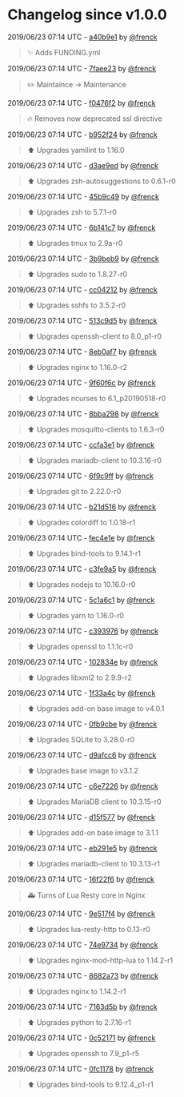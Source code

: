 # Changelog since v1.0.0

2019/06/23 07:14 UTC - [a40b9e1](https://github.com/hassio-addons/addon-ide/commit/a40b9e1c0593d7d7ac33df0a84abbf836f300540) by [@frenck](https://github.com/frenck)
> :sparkles: Adds FUNDING.yml 

2019/06/23 07:14 UTC - [7faee23](https://github.com/hassio-addons/addon-ide/commit/7faee23953b631f4496137e33020e443836cd468) by [@frenck](https://github.com/frenck)
> :pencil2: Maintaince -> Maintenance 

2019/06/23 07:14 UTC - [f0476f2](https://github.com/hassio-addons/addon-ide/commit/f0476f2e01bac0ef98c479702ea90c329ca05eb6) by [@frenck](https://github.com/frenck)
> :fire: Removes now deprecated ssl directive 

2019/06/23 07:14 UTC - [b952f24](https://github.com/hassio-addons/addon-ide/commit/b952f2430cbbb53f8a28ef7233c1b5f02888a5f4) by [@frenck](https://github.com/frenck)
> :arrow_up: Upgrades yamllint to 1.16.0 

2019/06/23 07:14 UTC - [d3ae9ed](https://github.com/hassio-addons/addon-ide/commit/d3ae9ed34a809e361961f6aec62081c19a9aa442) by [@frenck](https://github.com/frenck)
> :arrow_up: Upgrades zsh-autosuggestions to 0.6.1-r0 

2019/06/23 07:14 UTC - [45b9c49](https://github.com/hassio-addons/addon-ide/commit/45b9c49e051949982d7ce48246b64dfc86006611) by [@frenck](https://github.com/frenck)
> :arrow_up: Upgrades zsh to 5.7.1-r0 

2019/06/23 07:14 UTC - [6b141c7](https://github.com/hassio-addons/addon-ide/commit/6b141c76eb722b8749f2d8d35ec6e8eb5004e97d) by [@frenck](https://github.com/frenck)
> :arrow_up: Upgrades tmux to 2.9a-r0 

2019/06/23 07:14 UTC - [3b9beb9](https://github.com/hassio-addons/addon-ide/commit/3b9beb982dc52a79f2d652e3161eb2902c088abc) by [@frenck](https://github.com/frenck)
> :arrow_up: Upgrades sudo to 1.8.27-r0 

2019/06/23 07:14 UTC - [cc04212](https://github.com/hassio-addons/addon-ide/commit/cc04212f61cbed1b16d5187a2ec84c953aa3f62d) by [@frenck](https://github.com/frenck)
> :arrow_up: Upgrades sshfs to 3.5.2-r0 

2019/06/23 07:14 UTC - [513c9d5](https://github.com/hassio-addons/addon-ide/commit/513c9d5e2de576f687346a1c00c05e040971a094) by [@frenck](https://github.com/frenck)
> :arrow_up: Upgrades openssh-client to 8.0_p1-r0 

2019/06/23 07:14 UTC - [8eb0af7](https://github.com/hassio-addons/addon-ide/commit/8eb0af78d0b4e545b0adc9b4a23fdb5f0f2befe3) by [@frenck](https://github.com/frenck)
> :arrow_up: Upgrades nginx to 1.16.0-r2 

2019/06/23 07:14 UTC - [9f60f6c](https://github.com/hassio-addons/addon-ide/commit/9f60f6ce5673c51953c4762d959390678873311a) by [@frenck](https://github.com/frenck)
> :arrow_up: Upgrades ncurses to 6.1_p20190518-r0 

2019/06/23 07:14 UTC - [8bba298](https://github.com/hassio-addons/addon-ide/commit/8bba298b98c36e6414d418cf7878c94d764f9ec5) by [@frenck](https://github.com/frenck)
> :arrow_up: Upgrades mosquitto-clients to 1.6.3-r0 

2019/06/23 07:14 UTC - [ccfa3e1](https://github.com/hassio-addons/addon-ide/commit/ccfa3e12dc727bde4679f017f9546b1c1859e90d) by [@frenck](https://github.com/frenck)
> :arrow_up: Upgrades mariadb-client to 10.3.16-r0 

2019/06/23 07:14 UTC - [6f9c9ff](https://github.com/hassio-addons/addon-ide/commit/6f9c9ffa76eec747375cb1f8dcb06de8d3259e5a) by [@frenck](https://github.com/frenck)
> :arrow_up: Upgrades git to 2.22.0-r0 

2019/06/23 07:14 UTC - [b21d516](https://github.com/hassio-addons/addon-ide/commit/b21d516b5ea30084af81145a23c2122ebc1d8365) by [@frenck](https://github.com/frenck)
> :arrow_up: Upgrades colordiff to 1.0.18-r1 

2019/06/23 07:14 UTC - [fec4e1e](https://github.com/hassio-addons/addon-ide/commit/fec4e1e849b222c1142694de2f16f23c6448984b) by [@frenck](https://github.com/frenck)
> :arrow_up: Upgrades bind-tools to 9.14.1-r1 

2019/06/23 07:14 UTC - [c3fe9a5](https://github.com/hassio-addons/addon-ide/commit/c3fe9a5db572c0d695d3eec45ebfd89b67db64f2) by [@frenck](https://github.com/frenck)
> :arrow_up: Upgrades nodejs to 10.16.0-r0 

2019/06/23 07:14 UTC - [5c1a6c1](https://github.com/hassio-addons/addon-ide/commit/5c1a6c14bdddd3030e9fe48659e97fd290549f9e) by [@frenck](https://github.com/frenck)
> :arrow_up: Upgrades yarn to 1.16.0-r0 

2019/06/23 07:14 UTC - [c393976](https://github.com/hassio-addons/addon-ide/commit/c393976338176b3ac58b8a68b454ba6c40aa6578) by [@frenck](https://github.com/frenck)
> :arrow_up: Upgrades openssl to 1.1.1c-r0 

2019/06/23 07:14 UTC - [102834e](https://github.com/hassio-addons/addon-ide/commit/102834e00faa32e594948eabf719576e9a4ce19e) by [@frenck](https://github.com/frenck)
> :arrow_up: Upgrades libxml2 to 2.9.9-r2 

2019/06/23 07:14 UTC - [1f33a4c](https://github.com/hassio-addons/addon-ide/commit/1f33a4caaa6914c0db76f968a75e72bb21ae3b26) by [@frenck](https://github.com/frenck)
> :arrow_up: Upgrades add-on base image to v4.0.1 

2019/06/23 07:14 UTC - [0fb9cbe](https://github.com/hassio-addons/addon-ide/commit/0fb9cbe742176d270296ad5ca2dbef82ec43c231) by [@frenck](https://github.com/frenck)
> :arrow_up: Upgrades SQLite to 3.28.0-r0 

2019/06/23 07:14 UTC - [d9afcc6](https://github.com/hassio-addons/addon-ide/commit/d9afcc64c449709775978a0c27b26ce45ed627ae) by [@frenck](https://github.com/frenck)
> :arrow_up: Upgrades base image to v3.1.2 

2019/06/23 07:14 UTC - [c6e7226](https://github.com/hassio-addons/addon-ide/commit/c6e72266969c07ae98e27a6eae4e5f5429a1b6e7) by [@frenck](https://github.com/frenck)
> :arrow_up: Upgrades MariaDB client to 10.3.15-r0 

2019/06/23 07:14 UTC - [d15f577](https://github.com/hassio-addons/addon-ide/commit/d15f577276f9e5b8761c30fdf37d3f71e04c4c45) by [@frenck](https://github.com/frenck)
> :arrow_up: Upgrades add-on base image to 3.1.1 

2019/06/23 07:14 UTC - [eb291e5](https://github.com/hassio-addons/addon-ide/commit/eb291e58da593e510838eb411de1ec32a4d18835) by [@frenck](https://github.com/frenck)
> :arrow_up: Upgrades mariadb-client to 10.3.13-r1 

2019/06/23 07:14 UTC - [16f22f6](https://github.com/hassio-addons/addon-ide/commit/16f22f6897e94388e7a5721364c029a7e2a7fb4c) by [@frenck](https://github.com/frenck)
> :ambulance: Turns of Lua Resty core in Nginx 

2019/06/23 07:14 UTC - [9e517f4](https://github.com/hassio-addons/addon-ide/commit/9e517f423b0a3b3f4b044f443031999ee91c9448) by [@frenck](https://github.com/frenck)
> :arrow_up: Upgrades lua-resty-http to 0.13-r0 

2019/06/23 07:14 UTC - [74e9734](https://github.com/hassio-addons/addon-ide/commit/74e9734e899087aaecdaf5eec2a083f0fa860c11) by [@frenck](https://github.com/frenck)
> :arrow_up: Upgrades nginx-mod-http-lua to 1.14.2-r1 

2019/06/23 07:14 UTC - [8682a73](https://github.com/hassio-addons/addon-ide/commit/8682a732c0fa1a446fcf30291725e5129cc5e8ac) by [@frenck](https://github.com/frenck)
> :arrow_up: Upgrades nginx to 1.14.2-r1 

2019/06/23 07:14 UTC - [7163d5b](https://github.com/hassio-addons/addon-ide/commit/7163d5babb79d58714bd15fa31420d217d7485b6) by [@frenck](https://github.com/frenck)
> :arrow_up: Upgrades python to 2.7.16-r1 

2019/06/23 07:14 UTC - [0c52171](https://github.com/hassio-addons/addon-ide/commit/0c521717c01ff607e85ae960daaaabeb2408c40d) by [@frenck](https://github.com/frenck)
> :arrow_up: Upgrades openssh to 7.9_p1-r5 

2019/06/23 07:14 UTC - [0fc1178](https://github.com/hassio-addons/addon-ide/commit/0fc11784ec7fb68ba27ed835fa78d17244349b67) by [@frenck](https://github.com/frenck)
> :arrow_up: Upgrades bind-tools to 9.12.4_p1-r1 

